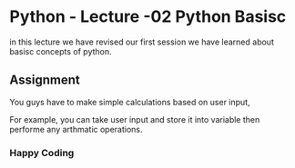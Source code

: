 # Python - Lecture -02 Python Basisc

in this lecture we have revised our first session we have learned about basisc concepts of python.

## Assignment

You guys have to make simple calculations based on user input, 

For example, you can take user input and store it into variable then performe any arthmatic operations.

### Happy Coding